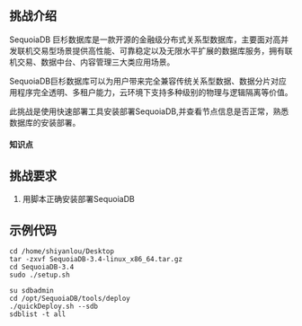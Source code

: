 ## 挑战介绍

SequoiaDB 巨杉数据库是一款开源的金融级分布式关系型数据库，主要面对高并发联机交易型场景提供高性能、可靠稳定以及无限水平扩展的数据库服务，拥有联机交易、数据中台、内容管理三大类应用场景。

SequoiaDB巨杉数据库可以为用户带来完全兼容传统关系型数据、数据分片对应用程序完全透明、多租户能力，云环境下支持多种级别的物理与逻辑隔离等价值。

此挑战是使用快速部署工具安装部署SequoiaDB,并查看节点信息是否正常，熟悉数据库的安装部署。

#### 知识点


## 挑战要求

1) 用脚本正确安装部署SequoiaDB

## 示例代码
```
cd /home/shiyanlou/Desktop 
tar -zxvf SequoiaDB-3.4-linux_x86_64.tar.gz
cd SequoiaDB-3.4
sudo ./setup.sh

su sdbadmin
cd /opt/SequoiaDB/tools/deploy
./quickDeploy.sh --sdb
sdblist -t all

```
